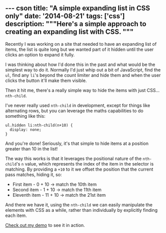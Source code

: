 --- cson
title: "A simple expanding list in CSS only"
date: '2014-08-21'
tags: ['css']
description: """Here's a simple approach to creating an expanding list with CSS.
"""
---

Recently I was working on a site that needed to have an expanding list of items, the list is quite long but we wanted part of it hidden until the user clicks an option to expand it fully.

I was thinking about how I'd done this in the past and what would be the simplest way to do it. Normally I'd just whip out a bit of JavaScript, find the `ul`, find any `li`'s beyond the count limiter and hide them and when the user clicks the button it'll make them visible.

Then it hit me, there's a really simple way to hide the items with just CSS... `nth-child`.

I've never really used `nth-child` in development, except for things like alternating rows, but you can leverage the maths capabilities to do something like this:

    ul.hidden li:nth-child(n+10) {
      display: none;
    }

And you're done! Seriously, it's that simple to hide items at a position greater than 10 in the list!

The way this works is that it leverages the positional nature of the `nth-child`'s `n` value, which represents the index of the item in the selector is matching. By providing a `+10` to it we offset the position that the current pass matches, hiding it, so:

* First item - 0 + 10 -> match the 10th item
* Second item - 1 + 10 -> match the 11th item
* Eleventh item - 11 + 10 -> match the 21st item

And there we have it, using the `nth-child` we can easily manipulate the elements with CSS as a while, rather than individually by explicitly finding each item.

[Check out my demo](http://jsbin.com/seheyi/2/edit) to see it in action.
